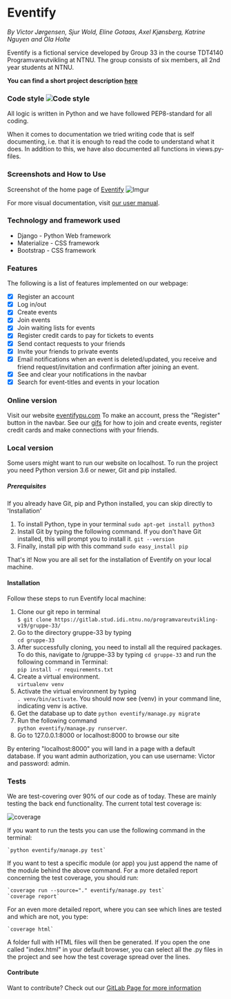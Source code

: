 # Eventify  
_By Victor Jørgensen, Sjur Wold, Eline Gotaas, Axel Kjønsberg, Katrine Nguyen and Ola Holte_

Eventify is a fictional service developed by Group 33 in the course TDT4140 Programvareutvikling at NTNU.
The group consists of six members, all 2nd year students at NTNU.


**You can find a short project description [here]()**  


### Code style ![Code style](https://camo.githubusercontent.com/d0f65430681b67b7104f6130ada8c098ec5f66ba/68747470733a2f2f696d672e736869656c64732e696f2f62616467652f636f64652532307374796c652d7374616e646172642d627269676874677265656e2e7376673f7374796c653d666c6174)
All logic is written in Python and we have followed PEP8-standard for all coding.

When it comes to documentation we tried writing code that is self documenting, i.e. that it is enough to read the code to understand what it does. In addition to this, we have also documented all functions in views.py-files.

### Screenshots and How to Use
Screenshot of the home page of [Eventify](https://eventufypu.com)
![Imgur](https://i.imgur.com/5IF32S2.jpg)

For more visual documentation, visit [our user manual](https://gitlab.stud.idi.ntnu.no/programvareutvikling-v19/gruppe-33/wikis/%23Vedlikeholdsplan/Brukermanual).

### Technology and framework used  
- Django - Python Web framework
- Materialize - CSS framework
- Bootstrap - CSS framework 


### Features  
The following is a list of features implemented on our webpage:
* [x] Register an account
* [x] Log in/out
* [x] Create events
* [x] Join events
* [x] Join waiting lists for events
* [x] Register credit cards to pay for tickets to events
* [x] Send contact requests to your friends
* [x] Invite your friends to private events
* [x] Email notifications when an event is deleted/updated, you receive and friend request/invitation and confirmation after joining an event.
* [x] See and clear your notifications in the navbar
* [x] Search for event-titles and events in your location

### Online version  
Visit our website [eventifypu.com](https://eventifypu.com)
To make an account, press the "Register" button in the navbar.
See our [gifs](https://gitlab.stud.idi.ntnu.no/programvareutvikling-v19/gruppe-33/wikis/%23Vedlikeholdsplan/Brukermanual) for how to join and create events, register credit cards and make connections with your friends.

### Local version  
Some users might want to run our website on localhost. To run the project you need Python version 3.6 or newer, Git and pip installed. 

##### Prerequisites 
If you already have Git, pip and Python installed, you can skip directly to 'Installation'

1. To install Python, type in your terminal
    `sudo apt-get install python3`
2. Install Git by typing the following command. If you don't have Git installed, this will prompt you to install it.
    `git --version`
3. Finally, install pip with this command
    `sudo easy_install pip`

That's it! Now you are all set for the installation of Eventify on your local machine.

#### Installation
Follow these steps to run Eventify local machine:
1. Clone our git repo in terminal  
   `$ git clone https://gitlab.stud.idi.ntnu.no/programvareutvikling-v19/gruppe-33/`
2. Go to the directory gruppe-33 by typing   
`cd gruppe-33`
3. After successfully cloning, you need to install all the required packages. 
To do this, navigate to /gruppe-33 by typing `cd gruppe-33` and run the following command in Terminal:  
    `pip install -r requirements.txt`
4. Create a virtual environment.  
    `virtualenv venv`
5. Activate the virtual environment by typing   
`. venv/bin/activate`. 
You should now see (venv) in your command line, indicating venv is active.
6. Get the database up to date
     `python eventify/manage.py migrate`
7. Run the following command  
    `python eventify/manage.py runserver`. 
8. Go to 127.0.0.1:8000 or localhost:8000 to browse our site

By entering "localhost:8000" you will land in a page with a default database. If you want admin authorization, you can use username: Victor and password: admin. 

    
### Tests
We are test-covering over 90% of our code as of today. These are mainly testing the back end functionality. The current total test coverage is:

![coverage](https://gitlab.stud.idi.ntnu.no/programvareutvikling-v19/gruppe-33/badges/master/coverage.svg)

If you want to run the tests you can use the following command in the terminal:
 
    `python eventify/manage.py test`

If you want to test a specific module (or app) you just append the name of the module behind the above command. For a more detailed report concerning the test coverage, you should run:
    
    `coverage run --source="." eventify/manage.py test`
    `coverage report`

For an even more detailed report, where you can see which lines are tested and which are not, you type:
    
    `coverage html`

A folder full with HTML files will then be generated. If you open the one called "index.html" in your default browser, you can select all the .py files in the project and see how the test coverage spread over the lines.

#### Contribute
Want to contribute? Check out our [GitLab Page for more information](https://gitlab.stud.idi.ntnu.no/programvareutvikling-v19/gruppe-33/wikis/%23Vedlikeholdsplan/Rutiner-for-evolusjon-og-endring)





